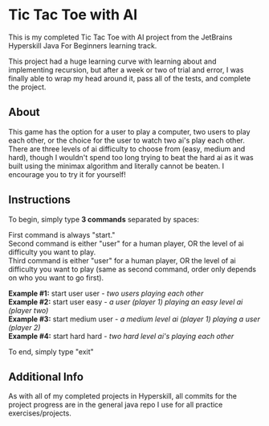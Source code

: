 # Tic Tac Toe with AI

This is my completed Tic Tac Toe with AI project from the JetBrains Hyperskill Java For Beginners learning track.

This project had a huge learning curve with learning about and implementing recursion, but after a week or two of trial and error, I was finally able to wrap my head around it, pass all of the tests, and complete the project.

## About

This game has the option for a user to play a computer, two users to play each other, or the choice for the user to watch two ai's  play each other. There are three levels of ai difficulty to choose from (easy, medium and hard), though I wouldn't spend too long trying to beat the hard ai as it was built using the minimax algorithm and literally cannot be beaten. I encourage you to try it for yourself!

## Instructions

To begin, simply type **3 commands** separated by spaces:

First command is always "start."<br/>
Second command is either "user" for a human player, OR the level of ai difficulty you want to play.<br/>
Third command is either "user" for a human player, OR the level of ai difficulty you want to play (same as second command, order only depends on who you want to go first).

**Example #1:** start user user - *two users playing each other*<br/>
**Example #2:** start user easy - *a user (player 1) playing an easy level ai (player two)*<br/>
**Example #3:** start medium user - *a medium level ai (player 1) playing a user (player 2)*<br/>
**Example #4:** start hard hard - *two hard level ai's playing each other*

To end, simply type "exit"

## Additional Info

As with all of my completed projects in Hyperskill, all commits for the project progress are in the general java repo I use for all practice exercises/projects.